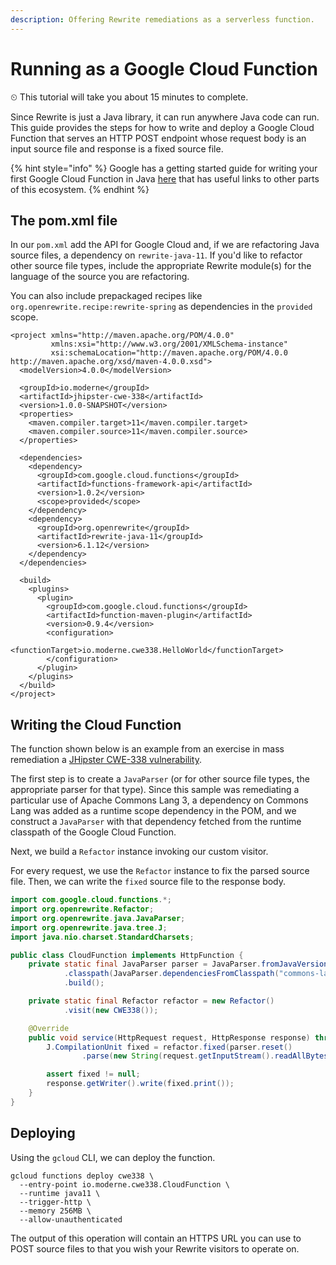 ```yaml
---
description: Offering Rewrite remediations as a serverless function.
---
```


# Running as a Google Cloud Function

⏲ This tutorial will take you about 15 minutes to complete.

Since Rewrite is just a Java library, it can run anywhere Java code can run. This guide provides the steps for how to write and deploy a Google Cloud Function that serves an HTTP POST endpoint whose request body is an input source file and response is a fixed source file.

{% hint style="info" %}
Google has a getting started guide for writing your first Google Cloud Function in Java [here](https://cloud.google.com/functions/docs/first-java) that has useful links to other parts of this ecosystem.
{% endhint %}

## The pom.xml file

In our `pom.xml` add the API for Google Cloud and, if we are refactoring Java source files, a dependency on `rewrite-java-11`. If you'd like to refactor other source file types, include the appropriate Rewrite module\(s\) for the language of the source you are refactoring.

You can also include prepackaged recipes like `org.openrewrite.recipe:rewrite-spring` as dependencies in the `provided` scope.

```markup
<project xmlns="http://maven.apache.org/POM/4.0.0"
         xmlns:xsi="http://www.w3.org/2001/XMLSchema-instance"
         xsi:schemaLocation="http://maven.apache.org/POM/4.0.0 http://maven.apache.org/xsd/maven-4.0.0.xsd">
  <modelVersion>4.0.0</modelVersion>

  <groupId>io.moderne</groupId>
  <artifactId>jhipster-cwe-338</artifactId>
  <version>1.0.0-SNAPSHOT</version>
  <properties>
    <maven.compiler.target>11</maven.compiler.target>
    <maven.compiler.source>11</maven.compiler.source>
  </properties>

  <dependencies>
    <dependency>
      <groupId>com.google.cloud.functions</groupId>
      <artifactId>functions-framework-api</artifactId>
      <version>1.0.2</version>
      <scope>provided</scope>
    </dependency>
    <dependency>
      <groupId>org.openrewrite</groupId>
      <artifactId>rewrite-java-11</groupId>
      <version>6.1.12</version>
    </dependency>
  </dependencies>

  <build>
    <plugins>
      <plugin>
        <groupId>com.google.cloud.functions</groupId>
        <artifactId>function-maven-plugin</artifactId>
        <version>0.9.4</version>
        <configuration>
          <functionTarget>io.moderne.cwe338.HelloWorld</functionTarget>
        </configuration>
      </plugin>
    </plugins>
  </build>
</project>
```

## Writing the Cloud Function

The function shown below is an example from an exercise in mass remediation a [JHipster CWE-338 vulnerability](https://github.com/moderneinc/jhipster-cwe-338).

The first step is to create a `JavaParser` \(or for other source file types, the appropriate parser for that type\). Since this sample was remediating a particular use of Apache Commons Lang 3, a dependency on Commons Lang was added as a runtime scope dependency in the POM, and we construct a `JavaParser` with that dependency fetched from the runtime classpath of the Google Cloud Function.

Next, we build a `Refactor` instance invoking our custom visitor.

For every request, we use the `Refactor` instance to fix the parsed source file. Then, we can write the `fixed` source file to the response body.

```java
import com.google.cloud.functions.*;
import org.openrewrite.Refactor;
import org.openrewrite.java.JavaParser;
import org.openrewrite.java.tree.J;
import java.nio.charset.StandardCharsets;

public class CloudFunction implements HttpFunction {
    private static final JavaParser parser = JavaParser.fromJavaVersion()
            .classpath(JavaParser.dependenciesFromClasspath("commons-lang3"))
            .build();

    private static final Refactor refactor = new Refactor()
            .visit(new CWE338());

    @Override
    public void service(HttpRequest request, HttpResponse response) throws Exception {
        J.CompilationUnit fixed = refactor.fixed(parser.reset()
                .parse(new String(request.getInputStream().readAllBytes(), Charsets.UTF_8));

        assert fixed != null;
        response.getWriter().write(fixed.print());
    }
}
```

## Deploying

Using the `gcloud` CLI, we can deploy the function.

```text
gcloud functions deploy cwe338 \
  --entry-point io.moderne.cwe338.CloudFunction \
  --runtime java11 \
  --trigger-http \
  --memory 256MB \
  --allow-unauthenticated
```

The output of this operation will contain an HTTPS URL you can use to POST source files to that you wish your Rewrite visitors to operate on.

